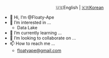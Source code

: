 <div align="center">

  🇺🇸English | [🇰🇷Korean](./README-ko.md)

</div>

- 👋 Hi, I’m @Floaty-Ape
- 👀 I’m interested in ...
  - Data Lake
- 🌱 I’m currently learning ...
- 💞️ I’m looking to collaborate on ...
- 📫 How to reach me ...
  - floatyape@gmail.com

<!---
Floaty-Ape/Floaty-Ape is a ✨ special ✨ repository because its `README.md` (this file) appears on your GitHub profile.
You can click the Preview link to take a look at your changes.
--->
